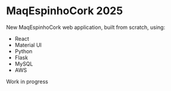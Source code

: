 # MaqEspinhoCork 2025
New MaqEspinhoCork web application, built from scratch, using:
 - React
 - Material UI
 - Python
 - Flask
 - MySQL
 - AWS

Work in progress
